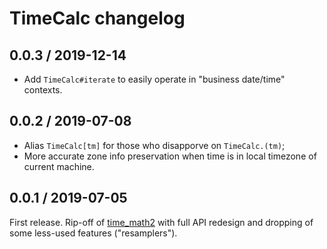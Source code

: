 # TimeCalc changelog

## 0.0.3 / 2019-12-14

* Add `TimeCalc#iterate` to easily operate in "business date/time" contexts.

## 0.0.2 / 2019-07-08

* Alias `TimeCalc[tm]` for those who disapporve on `TimeCalc.(tm)`;
* More accurate zone info preservation when time is in local timezone of current machine.

## 0.0.1 / 2019-07-05

First release. Rip-off of [time_math2](https://github.com/zverok/time_math2) with full API redesign and dropping of some less-used features ("resamplers").